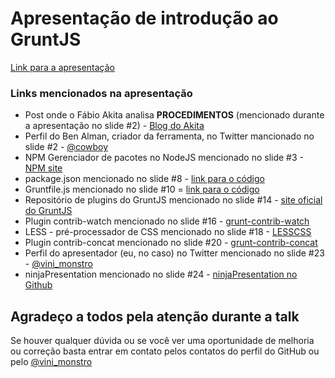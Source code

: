 # Apresentação de introdução ao GruntJS

[Link para a apresentação](http://viniciusalmeida.github.io/presentations/introducing-the-gruntjs/)

### Links mencionados na apresentação

* Post onde o Fábio Akita analisa **PROCEDIMENTOS** (mencionado durante a apresentação no slide #2) - [Blog do Akita](http://www.akitaonrails.com/2013/05/24/processos-e-metodologias-nao-vao-te-ajudar)
* Perfil do Ben Alman, criador da ferramenta, no Twitter mancionado no slide #2 - [@cowboy](https://twitter.com/cowboy)
* NPM Gerenciador de pacotes no NodeJS mencionado no slide #3 - [NPM site](https://npmjs.org)
* package.json mencionado no slide #8 - [link para o código](https://github.com/viniciusalmeida/presentations/blob/master/introducing-the-gruntjs/codes/package.json)
* Gruntfile.js mencionado no slide #10 = [link para o código](https://github.com/viniciusalmeida/presentations/blob/master/introducing-the-gruntjs/codes/Gruntfile.js)
* Repositório de plugins do GruntJS mencionado no slide #14 - [site oficial do GruntJS](http://gruntjs.com/plugins)
* Plugin contrib-watch mencionado no slide #16 - [grunt-contrib-watch](https://npmjs.org/package/grunt-contrib-watch)
* LESS - pré-processador de CSS mencionado no slide #18 - [LESSCSS](http://lesscss.org)
* Plugin contrib-concat mencionado no slide #20 - [grunt-contrib-concat](https://npmjs.org/package/grunt-contrib-concat)
* Perfil do apresentador (eu, no caso) no Twitter mencionado no slide #23 - [@vini_monstro](https://twitter.com/vini_monstro)
* ninjaPresentation mencionado no slide #24 - [ninjaPresentation no Github](https://github.com/viniciusalmeida/ninjaPresentation)

## Agradeço a todos pela atenção durante a talk

Se houver qualquer dúvida ou se você ver uma oportunidade de melhoria ou correção basta entrar em contato pelos contatos do perfil do GitHub ou pelo [@vini_monstro](https://twitter.com/vini_monstro)
